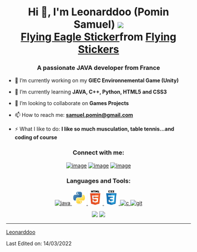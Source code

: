 <h1 align="center">Hi 👋, I'm Leonarddoo (Pomin Samuel) <img height="40" src="https://tenor.com/bgs6N.gif">
<div class="tenor-gif-embed" data-postid="16279131" data-share-method="host" data-aspect-ratio="1.12676" data-width="100%"><a href="https://tenor.com/view/flying-eagle-bird-flapping-wings-gif-16279131">Flying Eagle Sticker</a>from <a href="https://tenor.com/search/flying-stickers">Flying Stickers</a></div> <script type="text/javascript" async src="https://tenor.com/embed.js"></script>
</h1>
<h3 align="center">A passionate JAVA developer from France</h3>

- 🔭 I’m currently working on my **GIEC Environnemental Game (Unity)**

- 🌱 I’m currently learning **JAVA, C++, Python, HTML5 and CSS3**

- 👯 I’m looking to collaborate on **Games Projects**

- 📫 How to reach me: **samuel.pomin@gmail.com**

- ⚡ What I like to do: **I like so much musculation, table tennis...and coding of course**

<h3 align="center">Connect with me:</h3>
<div align="center">

[![image](https://img.shields.io/badge/LinkedIn-0077B5?style=for-the-badge&logo=linkedin&logoColor=white)](https://google.com)
[![image](https://raw.githubusercontent.com/jmnote/z-icons/master/88x31/github.png)](https://github.com/Leonarddoo)
[![image](https://img.shields.io/badge/Gmail-D14836?style=for-the-badge&logo=gmail&logoColor=white)](mailto:samuel.pomin@gmail.com)
  
</div>

<h3 align="center">Languages and Tools:</h3>

<p align="center"> 
  <a href="https://developer.mozilla.org/en-US/docs/Web/JavaScript" target="_blank"> 
    <img src="https://raw.githubusercontent.com/jmnote/z-icons/master/svg/java.svg" alt="java" width="40" height="40"/> 
  </a> 
  <a href="https://www.python.org" target="_blank"> 
    <img src="https://raw.githubusercontent.com/devicons/devicon/master/icons/python/python-original.svg" alt="python" width="40" height="40"/> 
  </a>  
  <a href="https://www.w3.org/html/" target="_blank"> 
    <img src="https://raw.githubusercontent.com/devicons/devicon/master/icons/html5/html5-original-wordmark.svg" alt="html5" width="40" height="40"/> 
  </a>
  <a href="https://www.w3schools.com/css/" target="_blank"> 
    <img src="https://raw.githubusercontent.com/devicons/devicon/master/icons/css3/css3-original-wordmark.svg" alt="css3" width="40" height="40"/> 
  </a> 
  <a href="https://www.linux.org/" target="_blank"> 
    <img src="https://raw.githubusercontent.com/jmnote/z-icons/master/svg/cpp.svg" alt="c" width="40" height="40"/> 
  </a> 
  <a href="https://git-scm.com/" target="_blank"> 
    <img src="https://www.vectorlogo.zone/logos/git-scm/git-scm-icon.svg" alt="git" width="40" height="40"/> 
  </a>
</p>

<p align= "center">
  <img height= "150" src="https://github-readme-stats.vercel.app/api?username=Leonarddoo&theme=react&show_icons=true&include_all_commits=true" />
  <img height= "150" src="https://github-readme-stats.vercel.app/api/top-langs/?username=Leonarddoo&theme=react&layout=compact" />
</p>

------

[Leonarddoo](https://github.com/Leonarddoo)

Last Edited on: 14/03/2022
